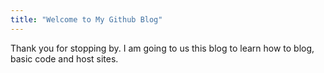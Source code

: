 ```yaml
---
title: "Welcome to My Github Blog"
---
```


Thank you for stopping by. I am going to us this blog to learn how to blog, basic code and host sites. 
